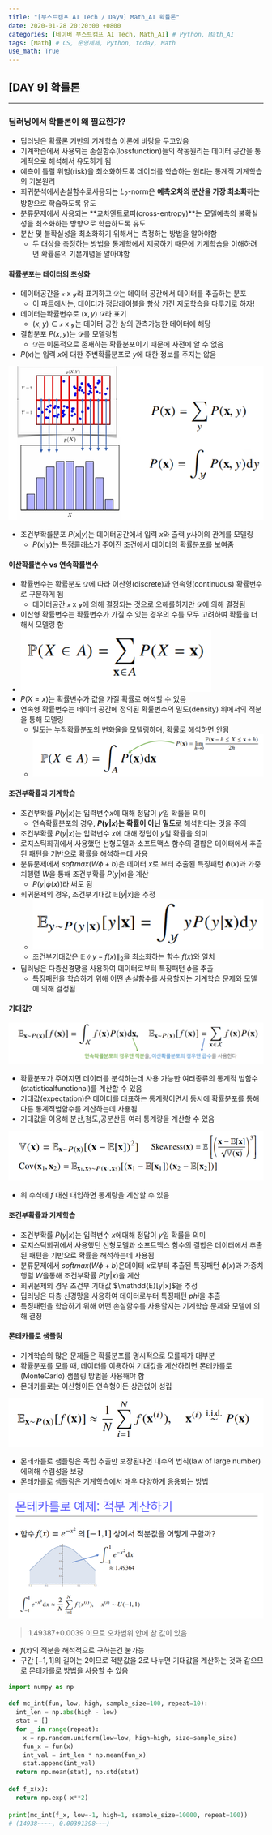 ```yaml
---
title: "[부스트캠프 AI Tech / Day9] Math_AI 확률론"
date: 2020-01-28 20:20:00 +0800
categories: [네이버 부스트캠프 AI Tech, Math_AI] # Python, Math_AI
tags: [Math] # CS, 운영체제, Python, today, Math
use_math: True
---
```



## **[DAY 9] 확률론**

---

### **딥러닝에서 확률론이 왜 필요한가?**

- 딥러닝은 확률론 기반의 기계학습 이론에 바탕을 두고있음
- 기계학습에서 사용되는 손실함수(lossfunction)들의 작동원리는 데이터 공간을 통계적으로 해석해서 유도하게 됨
- 예측이 틀릴 위험(risk)을 최소화하도록 데이터를 학습하는 원리는 통계적 기계학습의 기본원리
- 회귀분석에서손실함수로사용되는 $L_2$-norm은 **예측오차의 분산을 가장 최소화**하는 방향으로 학습하도록 유도
- 분류문제에서 사용되는 **교차엔트로피(cross-entropy)**는 모델예측의 불확실성을 최소화하는 방향으로 학습하도록 유도
- 분산 및 불확실성을 최소화하기 위해서는 측정하는 방법을 알아야함
  - 두 대상을 측정하는 방법을 통계학에서 제공하기 때문에 기계학습을 이해하려면 확률론의 기본개념을 알아야함

#### **확률분포는 데이터의 초상화**

- 데이터공간을 $\mathcal{x}$ x $\mathcal{y}$라 표기하고 $\mathcal{D}$는 데이터 공간에서 데이터를 추출하는 분포
  - 이 파트에서는, 데이터가 정답레이블을 항상 가진 지도학습을 다루기로 하자!
- 데이터는확률변수로 $(x, y) ~ \mathcal{D}$라 표기
  - $(x, y) \in \mathcal{x}$ x $\mathcal{y}$는 데이터 공간 상의 관측가능한 데이터에 해당
- 결합분포 $P(x, y)$는 $\mathcal{D}$를 모델링함
  - $\mathcal{D}$는 이론적으로 존재하는 확률분포이기 때문에 사전에 알 수 없음
- $P(x)$는 입력 $x$에 대한 주변확률분포로 $y$에 대한 정보를 주지는 않음
  
![12](/assets/img/sources/2021-01-28-12-56-40.png)

- 조건부확률분포 $P(x|y)$는 데이터공간에서 입력 $x$와 출력 $y$사이의 관계를 모델링
  - $P(x|y)$는 특정클래스가 주어진 조건에서 데이터의 확률분포를 보여줌

#### **이산확률변수 vs 연속확률변수**

- 확률변수는 확률분포 $\mathcal{D}$에 따라 이산형(discrete)과 연속형(continuous) 확률변수로 구분하게 됨
  - 데이터공간 $\mathcal{x}$ x $\mathcal{y}$에 의해 결정되는 것으로 오해를하지만 $\mathcal{D}$에 의해 결정됨
- 이산형 확률변수는 확률변수가 가질 수 있는 경우의 수를 모두 고려하여 확률을 더해서 모델링 함
- ![8](/assets/img/sources/2021-01-28-12-34-46.png)
- $P(X=x)$는 확률변수가 값을 가질 확률로 해석할 수 있음
- 연속형 확률변수는 데이터 공간에 정의된 확률변수의 밀도(density) 위에서의 적분을 통해 모델링
  - 밀도는 누적확률분포의 변화율을 모델링하며, 확률로 해석하면 안됨
  - ![9](/assets/img/sources/2021-01-28-12-36-22.png)

#### **조건부확률과 기계학습**

- 조건부확률 $P(y|x)$는 입력변수$x$에 대해 정답이 $y$일 확률을 의미
  - 연속확률분포의 경우, **$P(y|x)$는 확률이 아닌 밀도**로 해석한다는 것을 주의
- 조건부확률 $P(y|x)$는 입력변수 $x$에 대해 정답이 $y$일 확률을 의미
- 로지스틱회귀에서 사용했던 선형모델과 소프트맥스 함수의 결합은 데이터에서 추출된 패턴을 기반으로 확률을 해석하는데 사용
- 분류문제에서 $softmax(W\phi +b)$은 데이터 $x$로 부터 추출된 특징패턴 $\phi (x)$과 가중치행렬 $W$을 통해 조건부확률 $P(y|x)$을 계산
  - $P(y|\phi (x))$라 써도 됨
- 회귀문제의 경우, 조건부기대값 $\mathbb{E}[y|x]$을 추정
  - ![15](/assets/img/sources/2021-01-28-12-53-26.png)
  - 조건부기대값은 $\mathbb{E} \lVert y-f(x) \rVert_2$을 최소화하는 함수 $f(x)$와 일치
- 딥러닝은 다층신경망을 사용하여 데이터로부터 특징패턴 $\phi$을 추출
  - 특징패턴을 학습하기 위해 어떤 손실함수를 사용할지는 기계학습 문제와 모델에 의해 결정됨

#### **기대값?**

![16](/assets/img/sources/2021-01-28-12-59-00.png)

- 확률분포가 주어지면 데이터를 분석하는데 사용 가능한 여러종류의 통계적 범함수(statisticalfunctional)를 계산할 수 있음
- 기대값(expectation)은 데이터를 대표하는 통계량이면서 동시에 확률분포를 통해 다른 통계적범함수를 계산하는데 사용됨
- 기대값을 이용해 분산,첨도,공분산등 여러 통계량을 계산할 수 있음

![17](/assets/img/sources/2021-01-28-13-00-09.png)

- 위 수식에 $f$ 대신 대입하면 통계량을 계산할 수 있음

#### **조건부확률과 기계학습**

- 조건부확률 $P(y|x)$는 입력변수 $x$에대해 정답이 $y$일 확률을 의미
- 로지스틱회귀에서 사용했던 선형모델과 소프트맥스 함수의 결합은 데이터에서 추출된 패턴을 기반으로 확률을 해석하는데 사용됨
- 분류문제에서 $softmax(W\phi + b)$은데이터 $x$로부터 추출된 특징패턴 $\phi(x)$과 가중치행렬 $W$을통해 조건부확률 $P(y|x)$을 계산
- 회귀문제의 경우 조건부 기대값 $\mathdd{E}[y|x]$을 추정
- 딥러닝은 다층 신경망을 사용하여 데이터로부터 특징패턴 $phi$을 추출
- 특징패턴을 학습하기 위해 어떤 손실함수를 사용할지는 기계학습 문제와 모델에 의해 결정

#### **몬테카를로 샘플링**

- 기계학습의 많은 문제들은 확률분포를 명시적으로 모를때가 대부분
- 확률분포를 모를 때, 데이터를 이용하여 기대값을 계산하려면 몬테카를로(MonteCarlo) 샘플링 방법을 사용해야 함
- 몬테카를로는 이산형이든 연속형이든 상관없이 성립

![19](/assets/img/sources/2021-01-29-03-56-27.png)

- 몬테카를로 샘플링은 독립 추출만 보장된다면 대수의 법칙(law of large number)에의해 수렴성을 보장
- 몬테카를로 샘플링은 기계학습에서 매우 다양하게 응용되는 방법

![23](/assets/img/sources/2021-01-29-04-00-51.png)

> 1.49387±0.0039 이므로 오차범위 안에 참 값이 있음

- $f(x)$의 적분을 해석적으로 구하는건 불가능
- 구간 $[-1, 1]$의 길이는 2이므로 적분값을 2로 나누면 기대값을 계산하는 것과 같으므로 몬테카를로 방법을 사용할 수 있음

```python
import numpy as np

def mc_int(fun, low, high, sample_size=100, repeat=10):
  int_len = np.abs(high - low)
  stat = []
  for _ in range(repeat):
    x = np.random.uniform(low=low, high=high, size=sample_size)
    fun_x = fun(x)
    int_val = int_len * np.mean(fun_x)
    stat.append(int_val)
  return np.mean(stat), np.std(stat)

def f_x(x):
  return np.exp(-x**2)

print(mc_int(f_x, low=-1, high=1, ssample_size=10000, repeat=100))
# (14938~~~~, 0.00391398~~~)
```